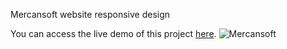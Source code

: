 Mercansoft website responsive design

You can access the live demo of this project [here](https://mercan-soft.vercel.app/).
![Mercansoft](https://user-images.githubusercontent.com/125793435/229340633-45d13b3e-507a-4f8c-96b5-96ed6c78c934.gif)

